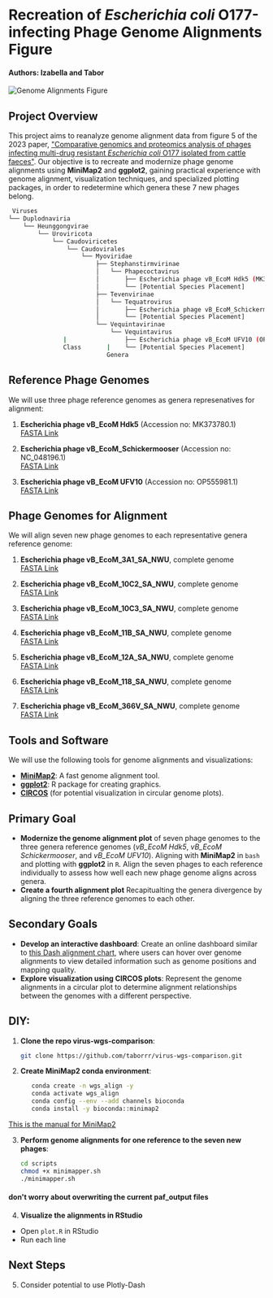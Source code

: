 # Recreation of *Escherichia coli* O177-infecting Phage Genome Alignments Figure
#### Authors: Izabella and Tabor

![Genome Alignments Figure](https://media.springernature.com/full/springer-static/image/art%3A10.1038%2Fs41598-023-48788-w/MediaObjects/41598_2023_48788_Fig5_HTML.png?as=webp)

## Project Overview
This project aims to reanalyze genome alignment data from figure 5 of the 2023 paper, ["Comparative genomics and proteomics analysis of phages infecting multi-drug resistant *Escherichia coli* O177 isolated from cattle faeces"](https://doi.org/10.1038/s41598-023-48788-w). Our objective is to recreate and modernize phage genome alignments using **MiniMap2** and **ggplot2**, gaining practical experience with genome alignment, visualization techniques, and specialized plotting packages, in order to redetermine which genera these 7 new phages belong.  

```bash
 Viruses
└── Duplodnaviria
    └── Heunggongvirae
        └── Uroviricota
            └── Caudoviricetes
                └── Caudovirales
                    └── Myoviridae
                        ├── Stephanstirmvirinae
                        │   └── Phapecoctavirus
                        │       ├── Escherichia phage vB_EcoM Hdk5 (MK373780.1)
                        │       └── [Potential Species Placement]
                        ├── Tevenvirinae
                        │   └── Tequatrovirus
                        │       ├── Escherichia phage vB_EcoM_Schickermooser (NC_048196.1)
                        │       └── [Potential Species Placement]
                        └── Vequintavirinae
                            └── Vequintavirus
               |                ├── Escherichia phage vB_EcoM UFV10 (OP555981.1)
               Class       |    └── [Potential Species Placement]
                           Genera
```



## Reference Phage Genomes
We will use three phage reference genomes as genera represenatives for alignment:

1. **Escherichia phage vB_EcoM Hdk5** (Accession no: MK373780.1)  
   [FASTA Link](https://www.ncbi.nlm.nih.gov/nuccore/MK373780.1?report=fasta)
   
2. **Escherichia phage vB_EcoM_Schickermooser** (Accession no: NC_048196.1)  
   [FASTA Link](https://www.ncbi.nlm.nih.gov/nuccore/NC_048196.1?report=fasta)

3. **Escherichia phage vB_EcoM UFV10** (Accession no: OP555981.1)  
   [FASTA Link](https://www.ncbi.nlm.nih.gov/nuccore/OP555981.1?report=fasta)

## Phage Genomes for Alignment
We will align seven new phage genomes to each representative genera reference genome:

1. **Escherichia phage vB_EcoM_3A1_SA_NWU**, complete genome  
   [FASTA Link](https://www.ncbi.nlm.nih.gov/nuccore/OR062524.1?report=fasta)
   
2. **Escherichia phage vB_EcoM_10C2_SA_NWU**, complete genome  
   [FASTA Link](https://www.ncbi.nlm.nih.gov/nuccore/OR062525.1?report=fasta)

3. **Escherichia phage vB_EcoM_10C3_SA_NWU**, complete genome  
   [FASTA Link](https://www.ncbi.nlm.nih.gov/nuccore/OR062526.1?report=fasta)

4. **Escherichia phage vB_EcoM_11B_SA_NWU**, complete genome  
   [FASTA Link](https://www.ncbi.nlm.nih.gov/nuccore/OR062527.1?report=fasta)

5. **Escherichia phage vB_EcoM_12A_SA_NWU**, complete genome  
   [FASTA Link](https://www.ncbi.nlm.nih.gov/nuccore/OR062528.1?report=fasta)

6. **Escherichia phage vB_EcoM_118_SA_NWU**, complete genome  
   [FASTA Link](https://www.ncbi.nlm.nih.gov/nuccore/OR062529.1?report=fasta)

7. **Escherichia phage vB_EcoM_366V_SA_NWU**, complete genome  
   [FASTA Link](https://www.ncbi.nlm.nih.gov/nuccore/OR062530.1?report=fasta)

## Tools and Software
We will use the following tools for genome alignments and visualizations:
- **[MiniMap2](https://github.com/lh3/minimap2)**: A fast genome alignment tool.
- **[ggplot2](https://ggplot2.tidyverse.org)**: R package for creating graphics.
- **[CIRCOS](http://circos.ca/)** (for potential visualization in circular genome plots).

## Primary Goal
- **Modernize the genome alignment plot** of seven phage genomes to the three genera reference genomes (*vB_EcoM Hdk5*, *vB_EcoM Schickermooser*, and *vB_EcoM UFV10*). Aligning with **MiniMap2** in `bash ` and plotting with **ggplot2** in `R`. Align the seven phages to each reference individually to assess how well each new phage genome aligns across genera.  
- **Create a fourth alignment plot** Recapitualting the genera divergence by aligning the three reference genomes to each other.  

## Secondary Goals
- **Develop an interactive dashboard**: Create an online dashboard similar to [this Dash alignment chart](https://dash.gallery/dash-alignment-chart/), where users can hover over genome alignments to view detailed information such as genome positions and mapping quality.
- **Explore visualization using CIRCOS plots**: Represent the genome alignments in a circular plot to determine alignment relationships between the genomes with a different perspective.

## DIY:

1. **Clone the repo virus-wgs-comparison**:
   ```bash
   git clone https://github.com/taborrr/virus-wgs-comparison.git
   ```

2. **Create MiniMap2 conda environment**:
   ```bash
      conda create -n wgs_align -y
      conda activate wgs_align
      conda config --env --add channels bioconda
      conda install -y bioconda::minimap2
   ```
[This is the manual for MiniMap2](https://lh3.github.io/minimap2/minimap2.html)

3. **Perform genome alignments for one reference to the seven new phages**:
   ```bash
   cd scripts
   chmod +x minimapper.sh
   ./minimapper.sh
   ```
#### don't worry about overwriting the current paf_output files

4. **Visualize the alignments in RStudio**
- Open `plot.R` in RStudio
- Run each line

## Next Steps
5. Consider potential to use Plotly-Dash